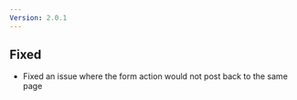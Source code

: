 ```yaml
---
Version: 2.0.1
---
```


## Fixed

- Fixed an issue where the form action would not post back to the same page
